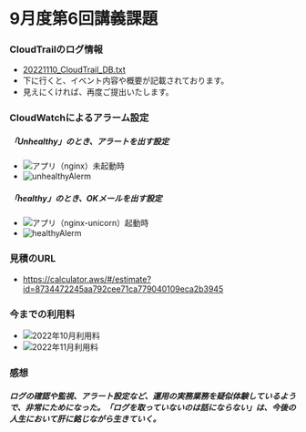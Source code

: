 # 9月度第6回講義課題

### CloudTrailのログ情報
* [20221110_CloudTrail_DB.txt](https://github.com/Bale11-R/Kazunori_main/files/9990879/20221110_CloudTrail_DB.txt)
* 下に行くと、イベント内容や概要が記載されております。
* 見えにくければ、再度ご提出いたします。


### CloudWatchによるアラーム設定
##### 「Unhealthy」のとき、アラートを出す設定
* ![アプリ（nginx）未起動時](https://user-images.githubusercontent.com/116282189/201360974-87ed67e2-1019-468a-8c95-b29ad2e98ffa.jpg)
* ![unhealthyAlerm](https://user-images.githubusercontent.com/116282189/201361054-94a34da9-8a20-48b4-8167-f25759d12cdd.jpg)


##### 「healthy」のとき、OKメールを出す設定
* ![アプリ（nginx-unicorn）起動時](https://user-images.githubusercontent.com/116282189/201361220-170a87ab-36c6-4e88-94c3-80cfd9723322.jpg)
* ![healthyAlerm](https://user-images.githubusercontent.com/116282189/201361267-946818f7-135c-417a-92d7-d245e2e9aca1.jpg)


### 見積のURL
* https://calculator.aws/#/estimate?id=8734472245aa792cee71ca779040109eca2b3945


### 今までの利用料
* ![2022年10月利用料](https://user-images.githubusercontent.com/116282189/201361692-06d1d3f4-1bff-4458-9a02-7e0e93163dcb.jpg)
* ![2022年11月利用料](https://user-images.githubusercontent.com/116282189/201361732-3aa5accd-d65c-474b-9fd9-89ba0f6af13e.jpg)


### 感想
##### ログの確認や監視、アラート設定など、運用の実務業務を疑似体験しているようで、非常にためになった。「ログを取っていないのは話にならない」は、今後の人生において肝に銘じながら生きていく。
